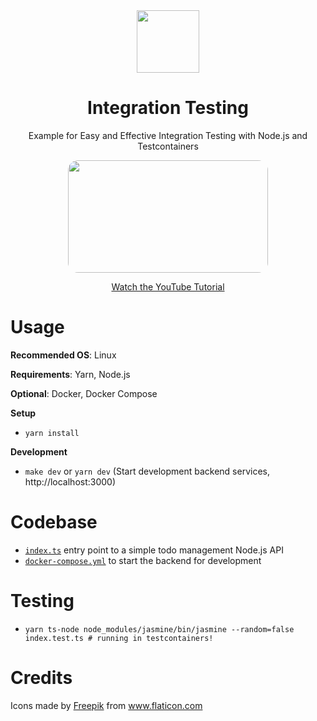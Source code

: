 <div align="center">
  <a href="https://github.com/flolu/auth">
    <img width="100px" height="auto" src="./.github/check.png" />
  </a>
  <br>

  <h1>Integration Testing</h1>
  <p>Example for Easy and Effective Integration Testing with Node.js and Testcontainers</p>
  <a href="https://youtu.be/eRPkNd40n94">
    <img width="320px" height="180px" src="https://img.youtube.com/vi/eRPkNd40n94/mqdefault.jpg" style="border-radius: 1rem;" />
    <p>Watch the YouTube Tutorial</p>
  </a>
</div>

# Usage

**Recommended OS**: Linux

**Requirements**: Yarn, Node.js

**Optional**: Docker, Docker Compose

**Setup**

- `yarn install`

**Development**

- `make dev` or `yarn dev` (Start development backend services, http://localhost:3000)

# Codebase

- [`index.ts`](index.ts) entry point to a simple todo management Node.js API
- [`docker-compose.yml`](docker-compose.yml) to start the backend for development

# Testing

- `yarn ts-node node_modules/jasmine/bin/jasmine --random=false index.test.ts # running in testcontainers!` 

# Credits

<div>Icons made by <a href="https://www.freepik.com" title="Freepik">Freepik</a> from <a href="https://www.flaticon.com/" title="Flaticon">www.flaticon.com</a></div>

